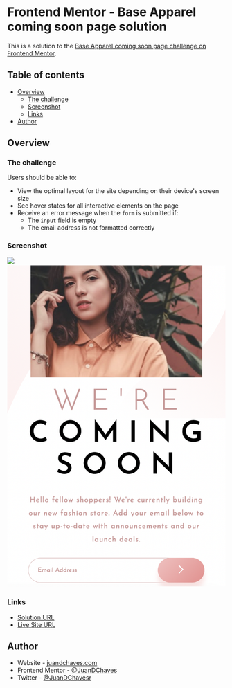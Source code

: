 # Frontend Mentor - Base Apparel coming soon page solution

This is a solution to the [Base Apparel coming soon page challenge on Frontend Mentor](https://www.frontendmentor.io/challenges/base-apparel-coming-soon-page-5d46b47f8db8a7063f9331a0).

## Table of contents

- [Overview](#overview)
  - [The challenge](#the-challenge)
  - [Screenshot](#screenshot)
  - [Links](#links)
- [Author](#author)

## Overview

### The challenge

Users should be able to:

- View the optimal layout for the site depending on their device's screen size
- See hover states for all interactive elements on the page
- Receive an error message when the `form` is submitted if:
  - The `input` field is empty
  - The email address is not formatted correctly

### Screenshot

![](./images/screenShot01.png)
![](./images/screenShot02.png)

### Links

- [Solution URL](https://github.com/JuanDChaves/base-apparel)
- [Live Site URL](https://juandchaves.github.io/base-apparel/)

## Author

- Website - [juandchaves.com](https://www.juandchaves.com)
- Frontend Mentor - [@JuanDChaves](https://www.frontendmentor.io/profile/JuanDChaves)
- Twitter - [@JuanDChavesr](https://www.twitter.com/JuanDChavesr)
